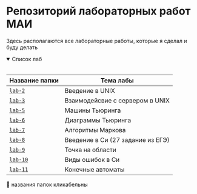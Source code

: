 # Репозиторий лабораторных работ МАИ

Здесь располагаются все лабораторные работы, которые я сделал и буду делать

<details open>
<summary>Список лаб</summary>
<br>

| **Название папки** | **Тема лабы** |
| ------ | ------ |
| [`lab-2`](https://github.com/Haliava/maiLabs/tree/master/lab-2) | Введение в UNIX |
| [`lab-3`](https://github.com/Haliava/maiLabs/tree/master/lab-3) | Взаимодейсвие с сервером в UNIX |
| [`lab-5`](https://github.com/Haliava/maiLabs/tree/master/lab-5) | Машины Тьюринга |
| [`lab-6`](https://github.com/Haliava/maiLabs/tree/master/lab-6) | Диаграммы Тьюринга |
| [`lab-7`](https://github.com/Haliava/maiLabs/tree/master/lab-7) | Алгоритмы Маркова |
| [`lab-8`](https://github.com/Haliava/maiLabs/tree/master/lab-8) | Введение в Си (27 задание из ЕГЭ) |
| [`lab-9`](https://github.com/Haliava/maiLabs/tree/master/lab-9) | Точка на области |
| [`lab-10`](https://github.com/Haliava/maiLabs/tree/master/lab-10) | Виды ошибок в Си |
| [`lab-11`](https://github.com/Haliava/maiLabs/tree/master/lab-11) | Конечные автоматы |

:grimacing: названия папок кликабельны

</details>


